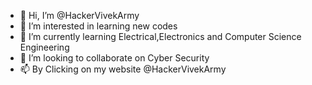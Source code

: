 - 👋 Hi, I’m @HackerVivekArmy
- 👀 I’m interested in learning new codes
- 🌱 I’m currently learning Electrical,Electronics and Computer Science Engineering
- 💞️ I’m looking to collaborate on Cyber Security
- 📫 By Clicking on my website @HackerVivekArmy

<!---
HackerVivekArmy/HackerVivekArmy is a ✨ special ✨ repository because its `README.md` (this file) appears on your GitHub profile.
You can click the Preview link to take a look at your changes.
--->

